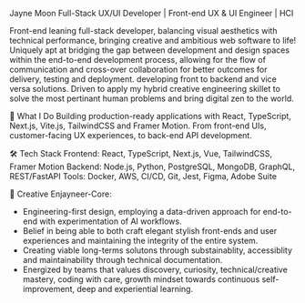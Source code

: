 Jayne Moon
Full-Stack UX/UI Developer | Front-end UX & UI Engineer | HCI 

Front-end leaning full-stack developer, balancing visual aesthetics with technical performance, bringing creative and ambitious web software to life!
Uniquely apt at bridging the gap between development and design spaces within the end-to-end development process, allowing for the flow of communication and cross-over collaboration for better outcomes for delivery, testing and deployment. 
developing front to backend and vice versa solutions. Driven to apply my hybrid creative engineering skillet to solve the most pertinant human problems and bring digital zen to the world. 

🚀 What I Do
Building production-ready applications with React, TypeScript, Next.js, Vite.js, TailwindCSS and Framer Motion. From front-end UIs, customer-facing UX experiences, to back-end API development.

🛠️ Tech Stack
Frontend: React, TypeScript, Next.js, Vue, TailwindCSS, Framer Motion
Backend: Node.js, Python, PostgreSQL, MongoDB, GraphQL, REST/FastAPI
Tools: Docker, AWS, CI/CD, Git, Jest, Figma, Adobe Suite

🫶 Creative Enjayneer-Core:
- Engineering-first design, employing a data-driven approach for end-to-end with experimentation of AI workflows.
- Belief in being able to both craft elegant stylish front-ends and user experiences and maintaining the integrity of the entire system.
- Creating viable long-terms solutons through substainablity, accessiblity and maintainability through technical documentation. 
- Energized by teams that values discovery, curiosity, technical/creative mastery, coding with care, growth mindset towards continuous self-improvement, deep and experiential learning.

